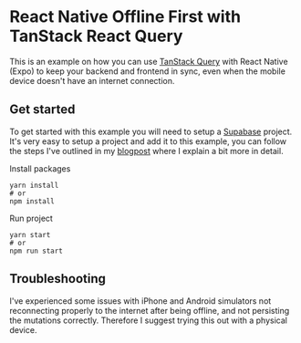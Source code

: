 # React Native Offline First with TanStack React Query
This is an example on how you can use [TanStack Query](https://tanstack.com/query/v4/) with React Native (Expo) to keep your backend and frontend in sync, even when the mobile device doesn't have an internet connection. 

## Get started
To get started with this example you will need to setup a [Supabase](https://supabase.com/) project. It's very easy to setup a project and add it to this example, you can follow the steps I've outlined in my [blogpost](https://dev.to/fedorish/react-native-offline-first-with-tanstack-query-1pe5) where I explain a bit more in detail. 

Install packages
```
yarn install
# or 
npm install
```

Run project
```
yarn start
# or 
npm run start
```

## Troubleshooting
I've experienced some issues with iPhone and Android simulators not reconnecting properly to the internet after being offline, and not persisting the mutations correctly. Therefore I suggest trying this out with a physical device. 
